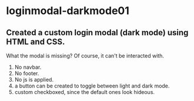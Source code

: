 # loginmodal-darkmode01
Created a custom login modal (dark mode) using HTML and CSS.
---------------------------------------------------------------

What the modal is missing?
Of course, it can't be interacted with.
1. No navbar.
2. No footer.
3. No js is applied.
4. a button can be created to toggle between light and dark mode.
5. custom checkboxed, since the default ones look hideous.
